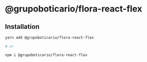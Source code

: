 # @grupoboticario/flora-react-flex

## Installation

```sh
yarn add @grupoboticario/flora-react-flex

# or

npm i @grupoboticario/flora-react-flex
```
